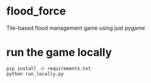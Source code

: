 # flood_force
Tile-based flood management game using just pygame


# run the game locally

```
pip install -r requirements.txt
python run_locally.py
```
